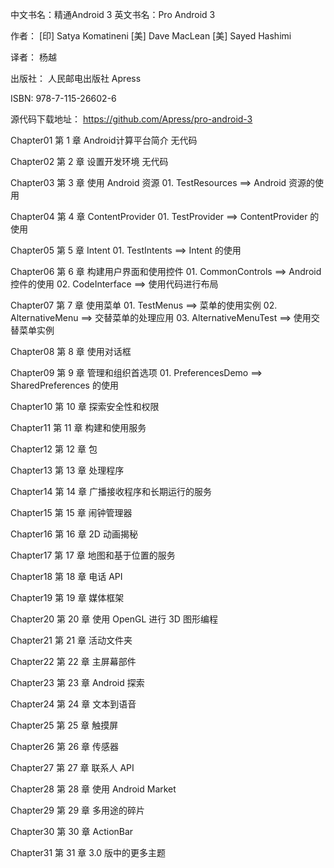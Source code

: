 中文书名：精通Android 3
英文书名：Pro Android 3

作者：
    [印] Satya Komatineni
    [美] Dave MacLean
    [美] Sayed Hashimi

译者：
    杨越

出版社：
    人民邮电出版社
    Apress

ISBN:
    978-7-115-26602-6

源代码下载地址：
    <https://github.com/Apress/pro-android-3>


Chapter01   第 1 章 Android计算平台简介
    无代码

Chapter02   第 2 章 设置开发环境
    无代码

Chapter03   第 3 章 使用 Android 资源
    01. TestResources                               ==> Android 资源的使用

Chapter04   第 4 章 ContentProvider
    01. TestProvider                                ==> ContentProvider 的使用

Chapter05   第 5 章 Intent
    01. TestIntents                                 ==> Intent 的使用

Chapter06   第 6 章 构建用户界面和使用控件
    01. CommonControls                              ==> Android 控件的使用
    02. CodeInterface                               ==> 使用代码进行布局

Chapter07   第 7 章 使用菜单
    01. TestMenus                                   ==> 菜单的使用实例
    02. AlternativeMenu                             ==> 交替菜单的处理应用
    03. AlternativeMenuTest                         ==> 使用交替菜单实例

Chapter08   第 8 章 使用对话框


Chapter09   第 9 章 管理和组织首选项
    01. PreferencesDemo                             ==> SharedPreferences 的使用

Chapter10   第 10 章 探索安全性和权限


Chapter11   第 11 章 构建和使用服务


Chapter12   第 12 章 包


Chapter13   第 13 章 处理程序


Chapter14   第 14 章 广播接收程序和长期运行的服务


Chapter15   第 15 章 闹钟管理器


Chapter16   第 16 章 2D 动画揭秘


Chapter17   第 17 章 地图和基于位置的服务


Chapter18   第 18 章 电话 API


Chapter19   第 19 章 媒体框架


Chapter20   第 20 章 使用 OpenGL 进行 3D 图形编程


Chapter21   第 21 章 活动文件夹


Chapter22   第 22 章 主屏幕部件


Chapter23   第 23 章 Android 探索


Chapter24   第 24 章 文本到语音


Chapter25   第 25 章 触摸屏


Chapter26   第 26 章 传感器


Chapter27   第 27 章 联系人 API


Chapter28   第 28 章 使用 Android Market


Chapter29   第 29 章 多用途的碎片


Chapter30   第 30 章 ActionBar


Chapter31   第 31 章 3.0 版中的更多主题


